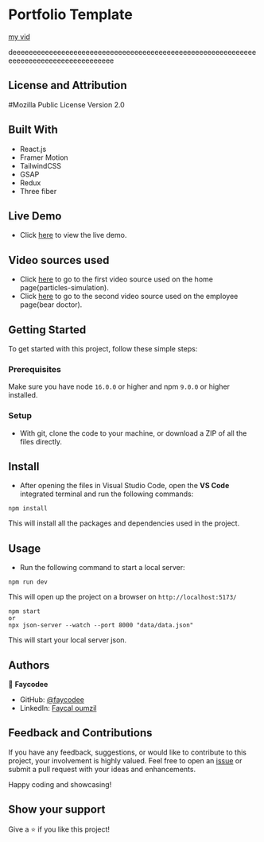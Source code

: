 # Portfolio Template

[my vid](https://github.com/user-attachments/assets/6cacb7a8-09e4-4e6f-885a-9fc762bd762e)

deeeeeeeeeeeeeeeeeeeeeeeeeeeeeeeeeeeeeeeeeeeeeeeeeeeeeeeeeeeeeeeeeeeeeeeeeeeeeeeeeeeeee

## License and Attribution

#Mozilla Public License Version 2.0

## Built With

- React.js
- Framer Motion
- TailwindCSS
- GSAP
- Redux
- Three fiber

## Live Demo

- Click [here](https://employee-crude-api-axios-faycodes-projects.vercel.app/) to view the live demo.

## Video sources used

- Click [here](https://pixabay.com/videos/particles-simulation-3d-shining-92266/) to go to the first video source used on the home page(particles-simulation).
- Click [here](https://pixabay.com/videos/bear-doctor-health-cartoon-3d-130591/) to go to the second video source used on the employee page(bear doctor).

## Getting Started

To get started with this project, follow these simple steps:

### Prerequisites

Make sure you have node `16.0.0` or higher and npm `9.0.0` or higher installed.

### Setup

- With git, clone the code to your machine, or download a ZIP of all the files directly.

## Install

- After opening the files in Visual Studio Code, open the **VS Code** integrated terminal and run the following commands:

```
npm install
```

This will install all the packages and dependencies used in the project.

## Usage

- Run the following command to start a local server:

```
npm run dev
```

This will open up the project on a browser on `http://localhost:5173/`

```
npm start
or
npx json-server --watch --port 8000 "data/data.json"
```

This will start your local server json.

## Authors

👤 **Faycodee**

- GitHub: [@faycodee](https://github.com/faycodee)
- LinkedIn: [Faycal oumzil](https://www.linkedin.com/in/faycal-oumzil-b97888250/)

## Feedback and Contributions

If you have any feedback, suggestions, or would like to contribute to this project, your involvement is highly valued. Feel free to open an [issue](../../issues/) or submit a pull request with your ideas and enhancements.

Happy coding and showcasing!

## Show your support

Give a ⭐️ if you like this project!
